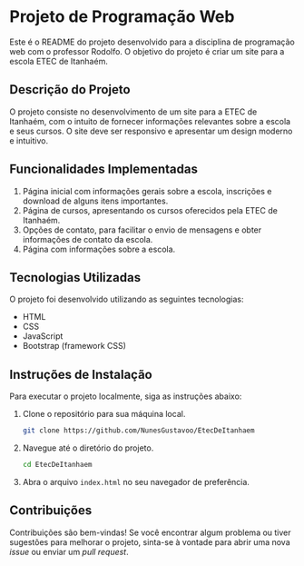# Projeto de Programação Web

Este é o README do projeto desenvolvido para a disciplina de programação web com o professor Rodolfo. O objetivo do projeto é criar um site para a escola ETEC de Itanhaém.

## Descrição do Projeto

O projeto consiste no desenvolvimento de um site para a ETEC de Itanhaém, com o intuito de fornecer informações relevantes sobre a escola e seus cursos. O site deve ser responsivo e apresentar um design moderno e intuitivo.

## Funcionalidades Implementadas

1. Página inicial com informações gerais sobre a escola, inscrições e download de alguns itens importantes.
2. Página de cursos, apresentando os cursos oferecidos pela ETEC de Itanhaém.
3. Opções de contato, para facilitar o envio de mensagens e obter informações de contato da escola.
4. Página com informações sobre a escola.

## Tecnologias Utilizadas

O projeto foi desenvolvido utilizando as seguintes tecnologias:

- HTML
- CSS
- JavaScript
- Bootstrap (framework CSS)

## Instruções de Instalação

Para executar o projeto localmente, siga as instruções abaixo:

1. Clone o repositório para sua máquina local.
   ```bash
   git clone https://github.com/NunesGustavoo/EtecDeItanhaem
   ```

2. Navegue até o diretório do projeto.
   ```bash
   cd EtecDeItanhaem
   ```

3. Abra o arquivo `index.html` no seu navegador de preferência.

## Contribuições

Contribuições são bem-vindas! Se você encontrar algum problema ou tiver sugestões para melhorar o projeto, sinta-se à vontade para abrir uma nova *issue* ou enviar um *pull request*.
